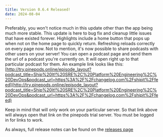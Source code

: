 ```yaml
---
title: Version 0.6.4 Released!
date: 2024-08-04
---
```


Preferably, you won't notice much in this update other than the app being much more stable. This update is here to bug fix and cleanup little issues that have existed forever. Highlights include a home button that pops up when not on the home page to quickly return. Refreshing reloads correctly on every page now. Not to mention, it's now possible to share podcasts with other users on your server! You can open a podcast page and send them the url of a podcast you're currently on. It will open right up to that particular podcast for them. An example link looks like this: 
[http://try.pinepods.online/episode_layout?podcast_title=Ship%20It!%20SRE%2C%20Platform%20Engineering%2C%20DevOps&podcast_url=https%3A%2F%2Fchangelog.com%2Fshipit%2Ffeed](http://try.pinepods.online/episode_layout?podcast_title=Ship%20It!%20SRE%2C%20Platform%20Engineering%2C%20DevOps&podcast_url=https%3A%2F%2Fchangelog.com%2Fshipit%2Ffeed)

Keep in mind that will only work on your particular server. So that link above will always open that link on the pinepods trial server. You must be logged in for links to work.

As always, full release notes can be found on the [releases page](https://github.com/madeofpendletonwool/PinePods/releases/tag/0.6.4)